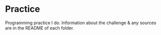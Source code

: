 # Practice
Programming practice I do. Information about the challenge & any sources are in the README of each folder.

